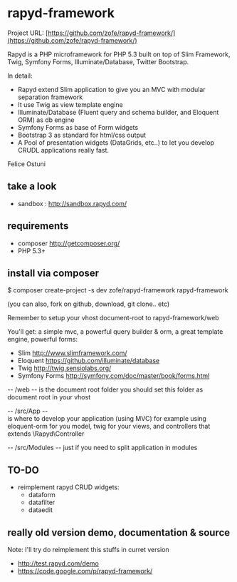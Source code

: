 rapyd-framework 
===============

Project URL: [https://github.com/zofe/rapyd-framework/](https://github.com/zofe/rapyd-framework/)

Rapyd is a PHP microframework for PHP 5.3 built on top of Slim Framework, Twig, Symfony Forms, Illuminate/Database, Twitter Bootstrap.

In detail:

- Rapyd extend Slim application to give you an MVC with modular separation framework
- It use Twig as view template engine
- Illuminate/Database (Fluent query and schema builder, and Eloquent ORM)  as db engine 
- Symfony Forms as base of Form widgets
- Bootstrap 3 as standard for html/css output
- A Pool of presentation widgets (DataGrids, etc..) to let you develop CRUDL applications really fast.


Felice Ostuni



## take a look ##

- sandbox : http://sandbox.rapyd.com/


## requirements ##

- composer http://getcomposer.org/
- PHP 5.3+  


## install via composer ##

$ composer create-project -s dev zofe/rapyd-framework rapyd-framework

(you can also, fork on github, download, git clone.. etc) 

Remember to setup your vhost document-root to rapyd-framework/web


You'll get:
a simple mvc, a powerful query builder & orm, a great template engine, powerful forms:

- Slim  http://www.slimframework.com/
- Eloquent  https://github.com/illuminate/database
- Twig http://twig.sensiolabs.org/
- Symfony Forms  http://symfony.com/doc/master/book/forms.html


-- /web -- 
is the document root folder you should  set this folder as document root in your vhost

-- /src/App --  
is where to develop your application (using MVC)
for example using  eloquent-orm for you model, twig for your views, and controllers that extends \Rapyd\Controller  

-- /src/Modules --
just if you need to split application in modules 

## TO-DO ##


- reimplement rapyd CRUD widgets:
  * dataform
  * datafilter
  * dataedit


## really old version demo, documentation & source ##

Note: I'll try do reimplement this stuffs in curret version 

- http://test.rapyd.com/demo
- https://code.google.com/p/rapyd-framework/



